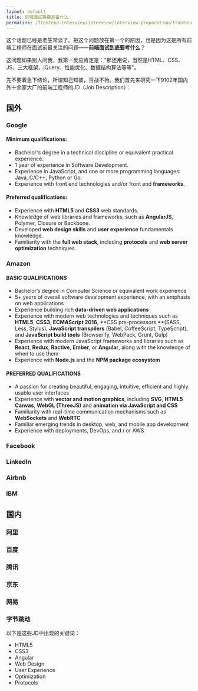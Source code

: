 ```yaml
---
layout: default
title: 前端面试需要准备什么
permalink: /frontend-interview/interview/interview-preparation/frontend-interview-preparation
---
```


这个话题已经是老生常谈了。把这个问题放在第一个的原因，也是因为这是所有前端工程师在面试前最关注的问题——**前端面试到底要考什么**？

这问题如果别人问我，我第一反应肯定是："那还用说，当然是HTML、CSS、JS、三大框架、jQuery、性能优化、数据结构算法等等"。

先不要着急下结论，所谓知己知彼，百战不殆。我们首先来研究一下9102年国内外十余家大厂的前端工程师的JD（Job Description）：

## 国外
### Google
#### Minimum qualifications:
- Bachelor's degree in a technical discipline or equivalent practical experience.
- 1 year of experience in Software Development.
- Experience in JavaScript, and one or more programming languages: Java, C/C++, Python or Go.
- Experience with front end technologies and/or front end **frameworks**.

#### Preferred qualifications:
- Experience with **HTML5** and **CSS3** web standards.
- Knowledge of web libraries and frameworks, such as **AngularJS**, Polymer, Closure or Backbone.
- Developed **web design skills** and **user experience** fundamentals knowledge.
- Familiarity with the **full web stack**, including **protocols** and **web server optimization** techniques.

### Amazon

#### BASIC QUALIFICATIONS
- Bachelor’s degree in Computer Science or equivalent work experience
- 5+ years of overall software development experience, with an emphasis on web applications
- Experience building rich **data-driven web applications**
- Experience with modern web technologies and techniques such as **HTML5**, **CSS3**, **ECMAScript 2016**, **CSS pre-processors **(SASS, Less, Stylus), **JavaScript transpilers** (Babel, CoffeeScript, TypeScript), and **JavaScript build tools** (Browserify, WebPack, Grunt, Gulp)
- Experience with modern JavaScript frameworks and libraries such as **React**, **Redux**, **Ractive**, **Ember**, or **Angular**, along with the knowledge of when to use them
- Experience with **Node.js** and the **NPM package ecosystem**

#### PREFERRED QUALIFICATIONS
- A passion for creating beautiful, engaging, intuitive, efficient and highly usable user interfaces
- Experience with **vector and motion graphics**, including **SVG**, **HTML5 Canvas**, **WebGL (ThreeJS)** and **animation via JavaScript and CSS**
- Familiarity with real-time communication mechanisms such as **WebSockets** and **WebRTC**
- Familiar emerging trends in desktop, web, and mobile app development
- Experience with deployments, DevOps, and / or AWS

### Facebook
### LinkedIn
### Airbnb
### IBM

## 国内
### 阿里
### 百度
### 腾讯
### 京东
### 网易
### 字节跳动

以下是这些JD中出现的关键词：
- HTML5
- CSS3
- Angular
- Web Design
- User Experience
- Optimization
- Protocols
